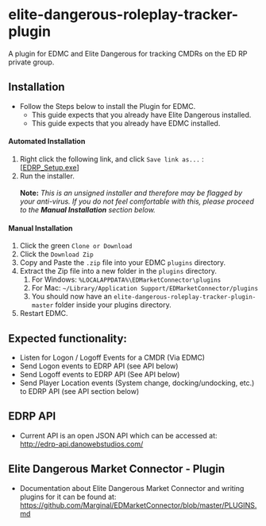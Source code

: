 # elite-dangerous-roleplay-tracker-plugin
A plugin for EDMC and Elite Dangerous for tracking CMDRs on the ED RP private group.

## Installation
* Follow the Steps below to install the Plugin for EDMC.
    * This guide expects that you already have Elite Dangerous installed.
    * This guide expects that you already have EDMC installed.

#### Automated Installation
1. Right click the following link, and click `Save link as...` : \[[EDRP_Setup.exe](https://github.com/Danoweb/elite-dangerous-roleplay-tracker-plugin/blob/master/latest/EDRP_Setup.exe)\]
2. Run the installer.
<br><br>
**Note:** *This is an unsigned installer and therefore may be flagged by your anti-virus. If you do not feel comfortable with this, please proceed to the **Manual Installation** section below.*

#### Manual Installation
1. Click the green `Clone or Download`
2. Click the `Download Zip`
3. Copy and Paste the `.zip` file into your EDMC `plugins` directory.
4. Extract the Zip file into a new folder in the `plugins` directory.
    1. For Windows: `%LOCALAPPDATA%\EDMarketConnector\plugins`
    2. For Mac: `~/Library/Application Support/EDMarketConnector/plugins`
    3. You should now have an `elite-dangerous-roleplay-tracker-plugin-master` folder inside your plugins directory.
5. Restart EDMC.

## Expected functionality:
* Listen for Logon / Logoff Events for a CMDR (Via EDMC)
* Send Logon events to EDRP API (see API below)
* Send Logoff events to EDRP API (See API below)
* Send Player Location events (System change, docking/undocking, etc.) to EDRP API (see API section below)

## EDRP API

* Current API is an open JSON API which can be accessed at:<br>
http://edrp-api.danowebstudios.com/

## Elite Dangerous Market Connector - Plugin
* Documentation about Elite Dangerous Market Connector and writing plugins for it can be found at:<br>
https://github.com/Marginal/EDMarketConnector/blob/master/PLUGINS.md
